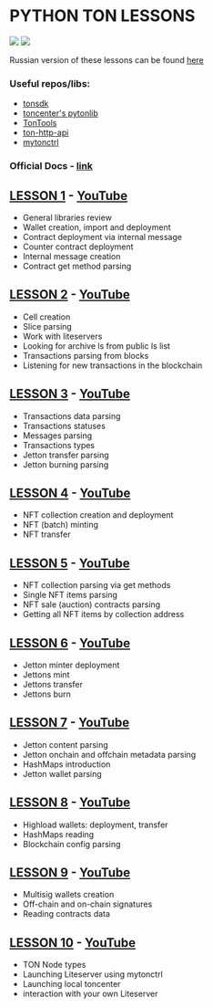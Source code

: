 # PYTHON TON LESSONS
[![](https://img.shields.io/badge/%F0%9F%92%8E-TON-grey)](https://ton.org)
![](https://img.shields.io/github/last-commit/TonDevStudy/pyton-lessons-eng)

Russian version of these lessons can be found [here](https://github.com/yungwine/pyton-lessons)

### Useful repos/libs:
* [tonsdk](https://github.com/tonfactory/tonsdk)
* [toncenter's pytonlib](https://github.com/toncenter/pytonlib)
* [TonTools](https://github.com/yungwine/TonTools)
* [ton-http-api](https://github.com/toncenter/ton-http-api)
* [mytonctrl](https://github.com/ton-blockchain/mytonctrl)

### Official Docs - [link](https://docs.ton.org)

## [LESSON 1](https://github.com/TonDevStudy/pyton-lessons-eng/blob/main/lesson_1) - [YouTube](https://www.youtube.com/watch?v=LJqam4eBqyE)

- General libraries review
- Wallet creation, import and deployment
- Contract deployment via internal message
- Counter contract deployment
- Internal message creation
- Contract get method parsing

## [LESSON 2](https://github.com/TonDevStudy/pyton-lessons-eng/blob/main/lesson_2) - [YouTube](https://www.youtube.com/watch?v=ipFDBjJFLCw)

- Cell creation
- Slice parsing
- Work with liteservers
- Looking for archive ls from public ls list
- Transactions parsing from blocks
- Listening for new transactions in the blockchain

## [LESSON 3](https://github.com/TonDevStudy/pyton-lessons-eng/blob/main/lesson_3) - [YouTube](https://www.youtube.com/watch?v=f3u0g84dFhY)

- Transactions data parsing
- Transactions statuses
- Messages parsing
- Transactions types
- Jetton transfer parsing
- Jetton burning parsing

## [LESSON 4](https://github.com/TonDevStudy/pyton-lessons-eng/blob/main/lesson_4) - [YouTube](https://www.youtube.com/watch?v=mBDSZnqpDbo)

- NFT collection creation and deployment
- NFT (batch) minting
- NFT transfer

## [LESSON 5](https://github.com/TonDevStudy/pyton-lessons-eng/blob/main/lesson_5) - [YouTube](https://www.youtube.com/watch?v=XPL97vlmfts)

- NFT collection parsing via get methods
- Single NFT items parsing
- NFT sale (auction) contracts parsing
- Getting all NFT items by collection address

## [LESSON 6](https://github.com/TonDevStudy/pyton-lessons-eng/blob/main/lesson_6) - [YouTube](https://www.youtube.com/watch?v=cT9M54Y3uc8)

- Jetton minter deployment
- Jettons mint
- Jettons transfer 
- Jettons burn

## [LESSON 7](https://github.com/TonDevStudy/pyton-lessons-eng/blob/main/lesson_7) - [YouTube](https://www.youtube.com/watch?v=7WhF15NA5P8)

- Jetton content parsing
- Jetton onchain and offchain metadata parsing
- HashMaps introduction 
- Jetton wallet parsing

## [LESSON 8](https://github.com/TonDevStudy/pyton-lessons-eng/blob/main/lesson_8) - [YouTube](https://youtu.be/GLGGk_akkJk)

- Highload wallets: deployment, transfer
- HashMaps reading
- Blockchain config parsing 

## [LESSON 9](https://github.com/TonDevStudy/pyton-lessons-eng/blob/main/lesson_9) - [YouTube](https://www.youtube.com/watch?v=1pM3mPYZGtQ)

- Multisig wallets creation
- Off-chain and on-chain signatures
- Reading contracts data 

## [LESSON 10](https://github.com/TonDevStudy/pyton-lessons-eng/blob/main/lesson_10) - [YouTube](https://www.youtube.com/watch?v=x4rG-aFOqNo)

- TON Node types
- Launching Liteserver using mytonctrl
- Launching local toncenter 
- interaction with your own Liteserver 